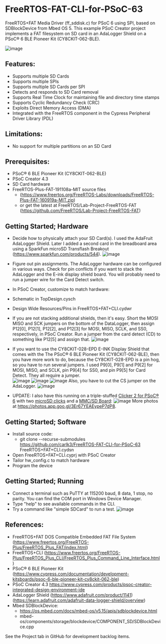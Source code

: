 # FreeRTOS-FAT-CLI-for-PSoC-63
FreeRTOS+FAT Media Driver (ff_sddisk.c) for PSoC 6 using SPI, based on SDBlockDevice from Mbed OS 5. This example PSoC Creator project implements a FAT filesystem on SD card in an AdaLogger Shield on a PSoC® 6 BLE Pioneer Kit (CY8CKIT-062-BLE).

![image](https://github.com/carlk3/FreeRTOS-FAT-CLI-for-PSoC-63/blob/master/images/IMG_1276.JPG "Finished product")

## Features:
* Supports multiple SD Cards
* Supports multiple SPIs
* Supports multiple SD Cards per SPI
* Detects and responds to SD Card removal
* Supports Real Time Clock for maintaining file and directory time stamps
* Supports Cyclic Redundancy Check (CRC)
* Exploits Direct Memory Access (DMA)
* Integrated with the FreeRTOS component in the Cypress Peripheral Driver Library (PDL)

## Limitations:
* No support for multiple partitions on an SD Card

## Prerequisites:
* PSoC® 6 BLE Pioneer Kit (CY8CKIT-062-BLE)
* PSoC Creator 4.3 
* SD Card hardware
* FreeRTOS-Plus-FAT-191108a-MIT source files 
  * (https://www.freertos.org/FreeRTOS-Labs/downloads/FreeRTOS-Plus-FAT-160919a-MIT.zip)
  * or get the latest at FreeRTOS/Lab-Project-FreeRTOS-FAT (https://github.com/FreeRTOS/Lab-Project-FreeRTOS-FAT)

## Getting Started; Hardware
* Decide how to physically attach your SD Card(s). I used the AdaFruit AdaLogger Shield. Later I added a second card in the breadboard area using a SparkFun microSD Transflash Breakout (https://www.sparkfun.com/products/544). ![image](https://github.com/carlk3/FreeRTOS-FAT-CLI-for-PSoC-63/blob/master/images/IMG_1259.JPG "Two Cards")
* Figure out pin assignments. The AdaLogger hardware can be configured in various ways. Check for pin conflicts if you want to stack the AdaLogger and the E-ink display shield board. You will probably need to run a jumper wire for the Card Detect switch.
 * In PSoC Creator, customize to match hardware:
  * Schematic in TopDesign.cysch 
  * Design Wide Resources/Pins in FreeRTOS+FAT+CLI.cydwr 

 * If you are not stacking additional shields, then it's easy. Short the MOSI MISO and SCK jumpers on the bottom of the DataLogger, then assign P12[0], P12[1], P12[2], and P12[3] for MOSI, MISO, SCLK, and SS0, respectively, in PSoC Creator. Run a jumper from the card detect (CD) to something like P12[5] and assign that. 
![image](https://github.com/carlk3/FreeRTOS-FAT-CLI-for-PSoC-63/blob/master/images/IMG_1258.JPG "Shorting the jumpers")
  
* If you want to use the CY8CKIT-028-EPD E-INK Display Shield that comes with the The PSoC® 6 BLE Pioneer Kit (CY8CKIT-062-BLE), then you have more work to do, because the CY8CKIT-028-EPD is a pin hog, so you have to run several jumpers. I used P9[0], P9[1] and P9[2] for MOSI, MISO, and SCLK, pin P9[4] for SS0, and pin P9[5] for Card Detect. They all require a jumper.  
![image](https://github.com/carlk3/FreeRTOS-FAT-CLI-for-PSoC-63/blob/master/images/IMG_1267.JPG "Jumpers in header")
![image](https://github.com/carlk3/FreeRTOS-FAT-CLI-for-PSoC-63/blob/master/images/IMG_1261.JPG "Jumpers on AdaLogger")
![image](https://github.com/carlk3/FreeRTOS-FAT-CLI-for-PSoC-63/blob/master/images/IMG_1263.JPG "Jumpers on AdaLogger")
Also, you have to cut the CS jumper on the AdaLogger.
![image](https://github.com/carlk3/FreeRTOS-FAT-CLI-for-PSoC-63/blob/master/images/IMG_1230.JPG "Cutting CS")
 
 * UPDATE: I also have this running on a triple-stuffed [Clicker 2 for PSoC® 6](https://www.mikroe.com/clicker-2-psoc6) with two [microSD clicks](https://www.mikroe.com/microsd-click) and a [MMC/SD Board](https://www.mikroe.com/mmc-sd-board):
 ![image](https://github.com/carlk3/FreeRTOS-FAT-CLI-for-PSoC-63/blob/master/images/IMG_1288.JPG "Clicker 2")
 More photos at https://photos.app.goo.gl/3Er67YEAEypeP7dP8.
 
## Getting Started; Software
* Install source code:
  * git clone --recurse-submodules https://github.com/carlk3/FreeRTOS-FAT-CLI-for-PSoC-63 FreeRTOS+FAT+CLI.cydsn
* Open FreeRTOS+FAT+CLI.cyprj with PSoC Creator
* Tailor hw_config.c to match hardware
* Program the device

## Getting Started; Running
* Connect a terminal such as PuTTY at 115200 baud, 8 data, 1 stop, no parity. You can find the COM port in Windows Device Manager.
* Type "help" to see available commands in the CLI.
* Try a command like "simple SDCard" to run a test.
![image](https://github.com/carlk3/FreeRTOS-FAT-CLI-for-PSoC-63/blob/master/images/tty.png "Running")

## References:
* FreeRTOS+FAT DOS Compatible Embedded FAT File System (https://www.freertos.org/FreeRTOS-Plus/FreeRTOS_Plus_FAT/index.html)
* FreeRTOS+CLI (https://www.freertos.org/FreeRTOS-Plus/FreeRTOS_Plus_CLI/FreeRTOS_Plus_Command_Line_Interface.html)
* PSoC® 6 BLE Pioneer Kit (https://www.cypress.com/documentation/development-kitsboards/psoc-6-ble-pioneer-kit-cy8ckit-062-ble) 
* PSoC Creator 4.3 https://www.cypress.com/products/psoc-creator-integrated-design-environment-ide
* AdaLogger Shield (https://www.adafruit.com/product/1141) (https://learn.adafruit.com/adafruit-data-logger-shield/overview)
* Mbed SDBlockDevice:
  * https://os.mbed.com/docs/mbed-os/v5.15/apis/sdblockdevice.html
  * mbed-os/components/storage/blockdevice/COMPONENT_SD/SDBlockDevice.cpp

See the Project tab in GitHub for development backlog items.
